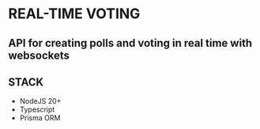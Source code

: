 # REAL-TIME VOTING

## API for creating polls and voting in real time with websockets

## STACK
- NodeJS 20+
- Typescript
- Prisma ORM